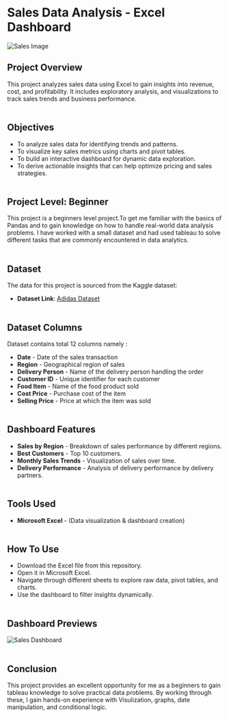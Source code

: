 
# Sales Data Analysis - Excel Dashboard

![Sales Image](https://github.com/user-attachments/assets/341e278b-1ccc-4209-b104-b062d0a0f9cb)

## Project Overview
This project analyzes sales data using Excel to gain insights into revenue, cost, and profitability. It includes exploratory analysis, and visualizations to track sales trends and business performance. <br><br>

## Objectives
- To analyze sales data for identifying trends and patterns.
- To visualize key sales metrics using charts and pivot tables.
- To build an interactive dashboard for dynamic data exploration.
- To derive actionable insights that can help optimize pricing and sales strategies.<br><br>


## Project Level: Beginner
This project is a beginners level project.To get me familiar with the basics of Pandas and to gain knowledge on how to handle real-world data analysis problems. I have worked with a small dataset and had used tableau to solve different tasks that are commonly encountered in data analytics.<br><br>


## Dataset
The data for this project is sourced from the Kaggle dataset:
 - **Dataset Link**: [Adidas Dataset](https://www.kaggle.com/datasets/heemalichaudhari/adidas-sales-dataset)<br><br>


## Dataset Columns
Dataset contains total 12 columns namely :

- **Date** - Date of the sales transaction
- **Region** - Geographical region of sales
- **Delivery Person** - Name of the delivery person handling the order
- **Customer ID** - Unique identifier for each customer
- **Food Item** - Name of the food product sold
- **Cost Price** - Purchase cost of the item
- **Selling Price** - Price at which the item was sold
<br><br>
  

## Dashboard Features 

- **Sales by Region** -  Breakdown of sales performance by different regions.
- **Best Customers** - Top 10 customers.
- **Monthly Sales Trends** - Visualization of sales over time.
- **Delivery Performance** - Analysis of delivery performance by delivery partners.<br><br>


## Tools Used  

- **Microsoft Excel** - (Data visualization & dashboard creation)<br><br>


## How To Use  

- Download the Excel file from this repository.
- Open it in Microsoft Excel.
- Navigate through different sheets to explore raw data, pivot tables, and charts.
- Use the dashboard to filter insights dynamically.<br><br>


## Dashboard Previews

![Sales Dashboard](https://github.com/user-attachments/assets/f7974a18-7f10-4772-862d-6aa28050617e)<br><br>



## Conclusion
This project provides an excellent opportunity for me as a beginners to gain tableau knowledge to solve practical data problems. By working through these, I gain hands-on experience with Visulization, graphs, date manipulation, and conditional logic.




